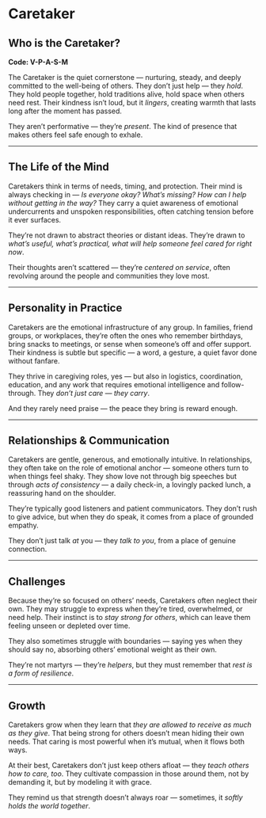# Caretaker
## Who is the Caretaker?
**Code: V-P-A-S-M**

The Caretaker is the quiet cornerstone — nurturing, steady, and deeply committed to the well-being of others. They don’t just help — they *hold*. They hold people together, hold traditions alive, hold space when others need rest. Their kindness isn’t loud, but it *lingers*, creating warmth that lasts long after the moment has passed.

They aren’t performative — they’re *present*. The kind of presence that makes others feel safe enough to exhale.

---

## The Life of the Mind

Caretakers think in terms of needs, timing, and protection. Their mind is always checking in — *Is everyone okay? What’s missing? How can I help without getting in the way?* They carry a quiet awareness of emotional undercurrents and unspoken responsibilities, often catching tension before it ever surfaces.

They’re not drawn to abstract theories or distant ideas. They’re drawn to *what’s useful, what’s practical, what will help someone feel cared for right now*.

Their thoughts aren’t scattered — they’re *centered on service*, often revolving around the people and communities they love most.

---

## Personality in Practice

Caretakers are the emotional infrastructure of any group. In families, friend groups, or workplaces, they’re often the ones who remember birthdays, bring snacks to meetings, or sense when someone’s off and offer support. Their kindness is subtle but specific — a word, a gesture, a quiet favor done without fanfare.

They thrive in caregiving roles, yes — but also in logistics, coordination, education, and any work that requires emotional intelligence and follow-through. They *don’t just care — they carry*.

And they rarely need praise — the peace they bring is reward enough.

---

## Relationships & Communication

Caretakers are gentle, generous, and emotionally intuitive. In relationships, they often take on the role of emotional anchor — someone others turn to when things feel shaky. They show love not through big speeches but through *acts of consistency* — a daily check-in, a lovingly packed lunch, a reassuring hand on the shoulder.

They’re typically good listeners and patient communicators. They don’t rush to give advice, but when they do speak, it comes from a place of grounded empathy.

They don’t just talk *at* you — they *talk to you*, from a place of genuine connection.

---

## Challenges

Because they’re so focused on others’ needs, Caretakers often neglect their own. They may struggle to express when they’re tired, overwhelmed, or need help. Their instinct is to *stay strong for others*, which can leave them feeling unseen or depleted over time.

They also sometimes struggle with boundaries — saying yes when they should say no, absorbing others’ emotional weight as their own.

They’re not martyrs — they’re *helpers*, but they must remember that *rest is a form of resilience*.

---

## Growth

Caretakers grow when they learn that *they are allowed to receive as much as they give*. That being strong for others doesn’t mean hiding their own needs. That caring is most powerful when it’s mutual, when it flows both ways.

At their best, Caretakers don’t just keep others afloat — they *teach others how to care, too*. They cultivate compassion in those around them, not by demanding it, but by modeling it with grace.

They remind us that strength doesn’t always roar — sometimes, it *softly holds the world together*.

